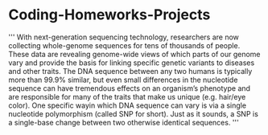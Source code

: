 # Coding-Homeworks-Projects

'''
With next-generation sequencing technology, researchers are now collecting whole-genome sequences for tens of thousands of people. These data are revealing genome-wide views of which parts of our genome vary and provide the basis for linking specific genetic variants to diseases and other traits. The DNA sequence between any two humans is typically more than 99.9% similar, but even small differences in the nucleotide sequence can have tremendous effects on an organism’s phenotype and are responsible for many of the traits that make us unique (e.g. hair/eye color). One specific wayin which DNA sequence can vary is via a single nucleotide polymorphism (called SNP for short). Just as it sounds, a SNP is a single-base change between two otherwise identical sequences.
'''
